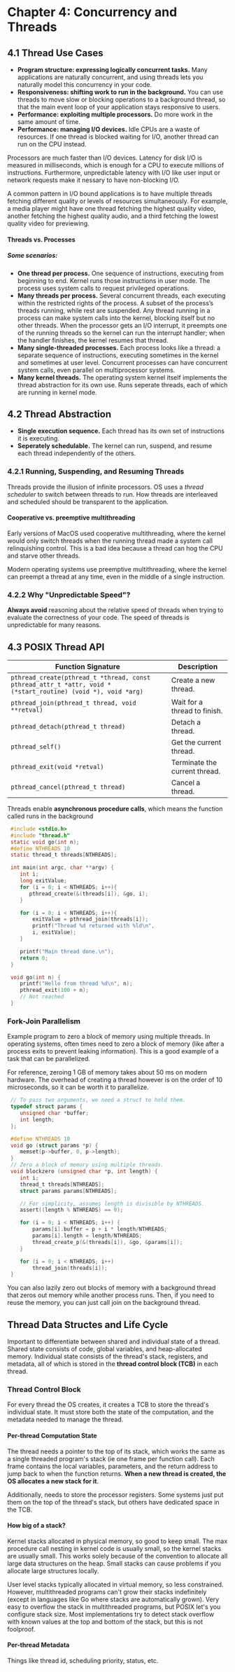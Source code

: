 # Chapter 4: Concurrency and Threads

## 4.1 Thread Use Cases

- **Program structure: expressing logically concurrent tasks.** Many applications are naturally concurrent, and using threads lets you naturally model this concurrency in your code.
- **Responsiveness: shifting work to run in the background.** You can use threads to move slow or blocking operations to a background thread, so that the main event loop of your application stays responsive to users.
- **Performance: exploiting multiple processors.** Do more work in the same amount of time.
- **Performance: managing I/O devices.** Idle CPUs are a waste of resources. If one thread is blocked waiting for I/O, another thread can run on the CPU instead.

Processors are much faster than I/O devices. Latency for disk I/O is measured in milliseconds, which is enough for a CPU to execute millions of instructions. Furthermore, unpredictable latency with I/O like user input or network requests make it nessary to have non-blocking I/O.

A common pattern in I/O bound applications is to have multiple threads fetching different quality or levels of resources simultaneously. For example, a media player might have one thread fetching the highest quality video, another fetching the highest quality audio, and a third fetching the lowest quality video for previewing.

#### Threads vs. Processes

##### Some scenarios:

- **One thread per process.** One sequence of instructions, executing from beginning to end. Kernel runs those instructions in user mode. The process uses system calls to request privileged operations.
- **Many threads per process.** Several concurrent threads, each executing within the restricted rights of the process. A subset of the process’s threads running, while rest are suspended. Any thread running in a process can make system calls into the kernel, blocking itself but no other threads. When the processor gets an I/O interrupt, it preempts one of the running threads so the kernel can run the interrupt handler; when the handler finishes, the kernel resumes that thread.
- **Many single-threaded processes.** Each process looks like a thread: a separate sequence of instructions, executing sometimes in the kernel and sometimes at user level. Concurrent processes can have concurrent system calls, even parallel on multiprocessor systems.
- **Many kernel threads.** The operating system kernel itself implements the thread abstraction for its own use. Runs seperate threads, each of which are running in kernel mode.

## 4.2 Thread Abstraction

- **Single execution sequence.** Each thread has its own set of instructions it is executing.
- **Seperately schedulable.** The kernel can run, suspend, and resume each thread independently of the others.

### 4.2.1 Running, Suspending, and Resuming Threads

Threads provide the illusion of infinite processors. OS uses a _thread scheduler_ to switch between threads to run. How threads are interleaved and scheduled should be transparent to the application.

#### Cooperative vs. preemptive multithreading

Early versions of MacOS used cooperative multithreading, where the kernel would only switch threads when the running thread made a system call relinquishing control. This is a bad idea because a thread can hog the CPU and starve other threads.

Modern operating systems use preemptive multithreading, where the kernel can preempt a thread at any time, even in the middle of a single instruction.

### 4.2.2 Why "Unpredictable Speed"?

**Always avoid** reasoning about the relative speed of threads when trying to evaluate the correctness of your code. The speed of threads is unpredictable for many reasons.

## 4.3 POSIX Thread API

| Function Signature                                                                                          | Description                   |
| ----------------------------------------------------------------------------------------------------------- | ----------------------------- |
| `pthread_create(pthread_t *thread, const pthread_attr_t *attr, void *(*start_routine) (void *), void *arg)` | Create a new thread.          |
| `pthread_join(pthread_t thread, void **retval)`                                                             | Wait for a thread to finish.  |
| `pthread_detach(pthread_t thread)`                                                                          | Detach a thread.              |
| `pthread_self()`                                                                                            | Get the current thread.       |
| `pthread_exit(void *retval)`                                                                                | Terminate the current thread. |
| `pthread_cancel(pthread_t thread)`                                                                          | Cancel a thread.              |

Threads enable **asynchronous procedure calls**, which means the function called runs in the background

```c
 #include <stdio.h>
 #include "thread.h"
 static void go(int n);
 #define NTHREADS 10
 static thread_t threads[NTHREADS];

 int main(int argc, char **argv) {
    int i;
    long exitValue;
    for (i = 0; i < NTHREADS; i++){
       pthread_create(&(threads[i]), &go, i);
    }

    for (i = 0; i < NTHREADS; i++){
        exitValue = pthread_join(threads[i]);
        printf("Thread %d returned with %ld\n",
        i, exitValue);
    }

    printf("Main thread done.\n");
    return 0;
 }

 void go(int n) {
    printf("Hello from thread %d\n", n);
    pthread_exit(100 + n);
    // Not reached
 }
```

### Fork-Join Parallelism

Example program to zero a block of memory using multiple threads. In operating systems, often times need to zero a block of memory (like after a process exits to prevent leaking information). This is a good example of a task that can be parallelized.

For reference, zeroing 1 GB of memory takes about 50 ms on modern hardware. The overhead of creating a thread however is on the order of 10 microseconds, so it can be worth it to parallelize.

```c
 // To pass two arguments, we need a struct to hold them.
 typedef struct params {
    unsigned char *buffer;
    int length;
 };

 #define NTHREADS 10
 void go (struct params *p) {
    memset(p->buffer, 0, p->length);
 }
 // Zero a block of memory using multiple threads.
 void blockzero (unsigned char *p, int length) {
    int i;
    thread_t threads[NTHREADS];
    struct params params[NTHREADS];

    // For simplicity, assumes length is divisible by NTHREADS.
    assert((length % NTHREADS) == 0);

    for (i = 0; i < NTHREADS; i++) {
        params[i].buffer = p + i * length/NTHREADS;
        params[i].length = length/NTHREADS;
        thread_create_p(&(threads[i]), &go, &params[i]);
    }

    for (i = 0; i < NTHREADS; i++)
        thread_join(threads[i]);
 }
 ```

You can also lazily zero out blocks of memory with a background thread that zeros out memory while another process runs. Then, if you need to reuse the memory, you can just call join on the background thread.

## Thread Data Structes and Life Cycle

Important to differentiate between shared and individual state of a thread. Shared state consists of code, global variables, and heap-allocated memory. Individual state consists of the thread's stack, registers, and metadata, all of which is stored in the **thread control block (TCB)** in each thread.

### Thread Control Block

For every thread the OS creates, it creates a TCB to store the thread's individual state. It must store both the state of the computation, and the metadata needed to manage the thread.

#### Per-thread Computation State

The thread needs a pointer to the top of its stack, which works the same as a single threaded program's stack (ie one frame per function call). Each frame contains the local variables, parameters, and the return address to jump back to when the function returns. **When a new thread is created, the OS allocates a new stack for it**. 

Additionally, needs to store the processor registers. Some systems just put them on the top of the thread's stack, but others have dedicated space in the TCB.

#### How big of a stack?

Kernel stacks allocated in physical memory, so good to keep small. The max procedure call nesting in kernel code is usually small, so the kernel stacks are usually small. This works solely because of the convention to allocate all large data structures on the heap. Small stacks can cause problems if you allocate large structures locally.

User level stacks typically allocated in virtual memory, so less constrained. However, multithreaded programs can't grow their stacks indefinitely (except in languages like Go where stacks are automatically grown). Very easy to overflow the stack in multithreaded programs, but POSIX let's you configure stack size. Most implementations try to detect stack overflow with known values at the top and bottom of the stack, but this is not foolproof. 

#### Per-thread Metadata

Things like thread id, scheduling priority, status, etc.